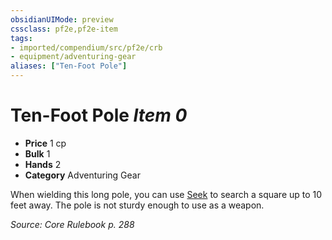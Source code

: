```yaml
---
obsidianUIMode: preview
cssclass: pf2e,pf2e-item
tags:
- imported/compendium/src/pf2e/crb
- equipment/adventuring-gear
aliases: ["Ten-Foot Pole"]
---
```

# Ten-Foot Pole *Item 0*  

- **Price** 1 cp
- **Bulk** 1
- **Hands** 2
- **Category** Adventuring Gear

When wielding this long pole, you can use [Seek](seek.md) to search a square up to 10 feet away. The pole is not sturdy enough to use as a weapon.

*Source: Core Rulebook p. 288*